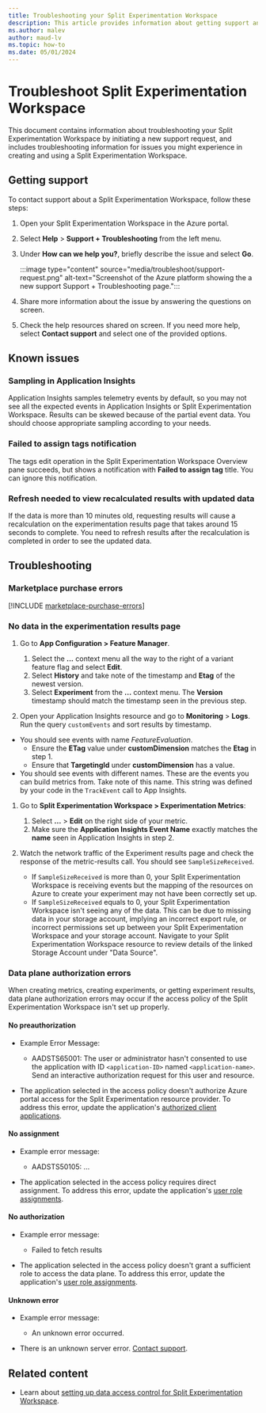```yaml
---
title: Troubleshooting your Split Experimentation Workspace
description: This article provides information about getting support and troubleshooting a Split Experimentation Workspace.
ms.author: malev
author: maud-lv
ms.topic: how-to
ms.date: 05/01/2024
---
```


# Troubleshoot Split Experimentation Workspace

This document contains information about troubleshooting your Split Experimentation Workspace by initiating a new support request, and includes troubleshooting information for issues you might experience in creating and using a Split Experimentation Workspace.

## Getting support

To contact support about a Split Experimentation Workspace, follow these steps:

1. Open your Split Experimentation Workspace in the Azure portal.

1. Select **Help** > **Support + Troubleshooting** from the left menu.

1. Under **How can we help you?**, briefly describe the issue and select **Go**.

    :::image type="content" source="media/troubleshoot/support-request.png" alt-text="Screenshot of the Azure platform showing the a new support Support + Troubleshooting page.":::

1. Share more information about the issue by answering the questions on screen.
1. Check the help resources shared on screen. If you need more help, select **Contact support** and select one of the provided options.

## Known issues

### Sampling in Application Insights

Application Insights samples telemetry events by default, so you may not see all the expected events in Application Insights or Split Experimentation Workspace. Results can be skewed because of the partial event data. You should choose appropriate sampling according to your needs.

### Failed to assign tags notification

The tags edit operation in the Split Experimentation Workspace Overview pane succeeds, but shows a notification with **Failed to assign tag** title. You can ignore this notification.

### Refresh needed to view recalculated results with updated data

If the data is more than 10 minutes old, requesting results will cause a recalculation on the experimentation results page that takes around 15 seconds to complete. You need to refresh results after the recalculation is completed in order to see the updated data.

## Troubleshooting

### Marketplace purchase errors

[!INCLUDE [marketplace-purchase-errors](../includes/marketplace-purchase-errors.md)]

### No data in the experimentation results page

1. Go to **App Configuration > Feature Manager**.
    1. Select the **...** context menu all the way to the right of a variant feature flag and select **Edit**.
    1. Select **History** and take note of the timestamp and **Etag** of the newest version.
    1. Select **Experiment** from the **...** context menu. The **Version** timestamp should match the timestamp seen in the previous step.

1. Open your Application Insights resource and go to **Monitoring** > **Logs**. Run the query `customEvents` and sort results by timestamp.

- You should see events with name *FeatureEvaluation*.
  - Ensure the **ETag** value under **customDimension** matches the **Etag** in step 1.
  - Ensure that **TargetingId** under **customDimension** has a value.
- You should see events with different names. These are the events you can build metrics from. Take note of this name. This string was defined by your code in the `TrackEvent` call to App Insights.

1. Go to **Split Experimentation Workspace > Experimentation Metrics**:
    1. Select **...** > **Edit** on the right side of your metric.
    1. Make sure the **Application Insights Event Name** exactly matches the **name** seen in Application Insights in step 2.

1. Watch the network traffic of the Experiment results page and check the response of the metric-results call. You should see `SampleSizeReceived`.
    - If `SampleSizeReceived` is more than 0, your Split Experimentation Workspace is receiving events but the mapping of the resources on Azure to create your experiment may not have been correctly set up.
    - If `SampleSizeReceived` equals to 0, your Split Experimentation Workspace isn't seeing any of the data. This can be due to missing data in your storage account, implying an incorrect export rule, or incorrect permissions set up between your Split Experimentation Workspace and your storage account. Navigate to your Split Experimentation Workspace resource to review details of the linked Storage Account under "Data Source".

### Data plane authorization errors

When creating metrics, creating experiments, or getting experiment results, data plane authorization errors may occur if the access policy of the Split Experimentation Workspace isn't set up properly.

#### No preauthorization

- Example Error Message:
  - AADSTS65001: The user or administrator hasn't consented to use the application with ID `<application-ID>` named `<application-name>`. Send an interactive authorization request for this user and resource.

- The application selected in the access policy doesn't authorize Azure portal access for the Split Experimentation resource provider. To address this error, update the application's [authorized client applications](./how-to-set-up-data-access.md#allow-users-to-request-access-to-split-experimentation-from-azure-portal).

#### No assignment

- Example error message:
  - AADSTS50105: ...

- The application selected in the access policy requires direct assignment. To address this error, update the application's [user role assignments](./how-to-set-up-data-access.md#configure-user-and-role-assignments).

#### No authorization

- Example error message:
  - Failed to fetch results

- The application selected in the access policy doesn't grant a sufficient role to access the data plane. To address this error, update the application's [user role assignments](./how-to-set-up-data-access.md#configure-user-and-role-assignments).

#### Unknown error

- Example error message:
  - An unknown error occurred.

- There is an unknown server error. [Contact support](#getting-support).

## Related content

- Learn about [setting up data access control for Split Experimentation Workspace](how-to-set-up-data-access.md).
